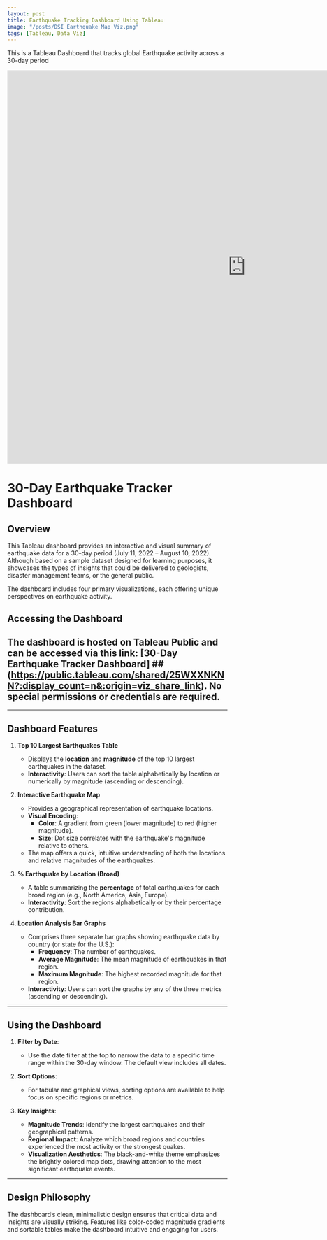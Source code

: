 ```yaml
---
layout: post
title: Earthquake Tracking Dashboard Using Tableau
image: "/posts/DSI Earthquake Map Viz.png"
tags: [Tableau, Data Viz]
---
```


This is a Tableau Dashboard that tracks global Earthquake activity across a 30-day period

<iframe seamless frameborder="0" src="https://public.tableau.com/shared/25WXXNKNN?:embed=yes&:display_count=yes&:showVizHome=no" width = '1090' height = '900'></iframe>


# 30-Day Earthquake Tracker Dashboard

## Overview
This Tableau dashboard provides an interactive and visual summary of earthquake data for a 30-day period (July 11, 2022 – August 10, 2022). Although based on a sample dataset designed for learning purposes, it showcases the types of insights that could be delivered to geologists, disaster management teams, or the general public.

The dashboard includes four primary visualizations, each offering unique perspectives on earthquake activity.

## Accessing the Dashboard
## The dashboard is hosted on Tableau Public and can be accessed via this link: [30-Day Earthquake Tracker Dashboard] ##(https://public.tableau.com/shared/25WXXNKNN?:display_count=n&:origin=viz_share_link). No special permissions or credentials are required.

---

## Dashboard Features
1. **Top 10 Largest Earthquakes Table**
   - Displays the **location** and **magnitude** of the top 10 largest earthquakes in the dataset.
   - **Interactivity**: Users can sort the table alphabetically by location or numerically by magnitude (ascending or descending).

2. **Interactive Earthquake Map**
   - Provides a geographical representation of earthquake locations.
   - **Visual Encoding**:
     - **Color**: A gradient from green (lower magnitude) to red (higher magnitude).
     - **Size**: Dot size correlates with the earthquake's magnitude relative to others.
   - The map offers a quick, intuitive understanding of both the locations and relative magnitudes of the earthquakes.

3. **% Earthquake by Location (Broad)**
   - A table summarizing the **percentage** of total earthquakes for each broad region (e.g., North America, Asia, Europe).
   - **Interactivity**: Sort the regions alphabetically or by their percentage contribution.

4. **Location Analysis Bar Graphs**
   - Comprises three separate bar graphs showing earthquake data by country (or state for the U.S.):
     - **Frequency**: The number of earthquakes.
     - **Average Magnitude**: The mean magnitude of earthquakes in that region.
     - **Maximum Magnitude**: The highest recorded magnitude for that region.
   - **Interactivity**: Users can sort the graphs by any of the three metrics (ascending or descending).

---

## Using the Dashboard
1. **Filter by Date**:
   - Use the date filter at the top to narrow the data to a specific time range within the 30-day window. The default view includes all dates.

2. **Sort Options**:
   - For tabular and graphical views, sorting options are available to help focus on specific regions or metrics.

3. **Key Insights**:
   - **Magnitude Trends**: Identify the largest earthquakes and their geographical patterns.
   - **Regional Impact**: Analyze which broad regions and countries experienced the most activity or the strongest quakes.
   - **Visualization Aesthetics**: The black-and-white theme emphasizes the brightly colored map dots, drawing attention to the most significant earthquake events.

---

## Design Philosophy
The dashboard’s clean, minimalistic design ensures that critical data and insights are visually striking. Features like color-coded magnitude gradients and sortable tables make the dashboard intuitive and engaging for users.
